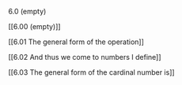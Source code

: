 6.0 (empty)

[[6.00 (empty)]]

[[6.01 The general form of the operation]]

[[6.02 And thus we come to numbers I define]]

[[6.03 The general form of the cardinal number is]]